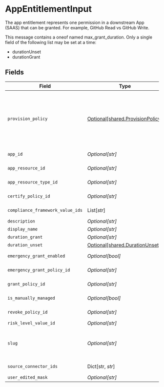 # AppEntitlementInput

The app entitlement represents one permission in a downstream App (SAAS) that can be granted. For example, GitHub Read vs GitHub Write.

This message contains a oneof named max_grant_duration. Only a single field of the following list may be set at a time:
  - durationUnset
  - durationGrant



## Fields

| Field                                                                                                                                                                                                                                             | Type                                                                                                                                                                                                                                              | Required                                                                                                                                                                                                                                          | Description                                                                                                                                                                                                                                       |
| ------------------------------------------------------------------------------------------------------------------------------------------------------------------------------------------------------------------------------------------------- | ------------------------------------------------------------------------------------------------------------------------------------------------------------------------------------------------------------------------------------------------- | ------------------------------------------------------------------------------------------------------------------------------------------------------------------------------------------------------------------------------------------------- | ------------------------------------------------------------------------------------------------------------------------------------------------------------------------------------------------------------------------------------------------- |
| `provision_policy`                                                                                                                                                                                                                                | [Optional[shared.ProvisionPolicy]](../../models/shared/provisionpolicy.md)                                                                                                                                                                        | :heavy_minus_sign:                                                                                                                                                                                                                                | ProvisionPolicy is a oneOf that indicates how a provision step should be processed.<br/><br/>This message contains a oneof named typ. Only a single field of the following list may be set at a time:<br/>  - connector<br/>  - manual<br/>  - delegated<br/>  - webhook<br/> |
| `app_id`                                                                                                                                                                                                                                          | *Optional[str]*                                                                                                                                                                                                                                   | :heavy_minus_sign:                                                                                                                                                                                                                                | The ID of the app that is associated with the app entitlement.                                                                                                                                                                                    |
| `app_resource_id`                                                                                                                                                                                                                                 | *Optional[str]*                                                                                                                                                                                                                                   | :heavy_minus_sign:                                                                                                                                                                                                                                | The ID of the app resource that is associated with the app entitlement                                                                                                                                                                            |
| `app_resource_type_id`                                                                                                                                                                                                                            | *Optional[str]*                                                                                                                                                                                                                                   | :heavy_minus_sign:                                                                                                                                                                                                                                | The ID of the app resource type that is associated with the app entitlement                                                                                                                                                                       |
| `certify_policy_id`                                                                                                                                                                                                                               | *Optional[str]*                                                                                                                                                                                                                                   | :heavy_minus_sign:                                                                                                                                                                                                                                | The ID of the policy that will be used for certify tickets related to the app entitlement.                                                                                                                                                        |
| `compliance_framework_value_ids`                                                                                                                                                                                                                  | List[*str*]                                                                                                                                                                                                                                       | :heavy_minus_sign:                                                                                                                                                                                                                                | The IDs of different compliance frameworks associated with this app entitlement ex (SOX, HIPAA, PCI, etc.)                                                                                                                                        |
| `description`                                                                                                                                                                                                                                     | *Optional[str]*                                                                                                                                                                                                                                   | :heavy_minus_sign:                                                                                                                                                                                                                                | The description of the app entitlement.                                                                                                                                                                                                           |
| `display_name`                                                                                                                                                                                                                                    | *Optional[str]*                                                                                                                                                                                                                                   | :heavy_minus_sign:                                                                                                                                                                                                                                | The display name of the app entitlement.                                                                                                                                                                                                          |
| `duration_grant`                                                                                                                                                                                                                                  | *Optional[str]*                                                                                                                                                                                                                                   | :heavy_minus_sign:                                                                                                                                                                                                                                | N/A                                                                                                                                                                                                                                               |
| `duration_unset`                                                                                                                                                                                                                                  | [Optional[shared.DurationUnset]](../../models/shared/durationunset.md)                                                                                                                                                                            | :heavy_minus_sign:                                                                                                                                                                                                                                | N/A                                                                                                                                                                                                                                               |
| `emergency_grant_enabled`                                                                                                                                                                                                                         | *Optional[bool]*                                                                                                                                                                                                                                  | :heavy_minus_sign:                                                                                                                                                                                                                                | This enables tasks to be created in an emergency and use a selected emergency access policy.                                                                                                                                                      |
| `emergency_grant_policy_id`                                                                                                                                                                                                                       | *Optional[str]*                                                                                                                                                                                                                                   | :heavy_minus_sign:                                                                                                                                                                                                                                | The ID of the policy that will be used for emergency access grant tasks.                                                                                                                                                                          |
| `grant_policy_id`                                                                                                                                                                                                                                 | *Optional[str]*                                                                                                                                                                                                                                   | :heavy_minus_sign:                                                                                                                                                                                                                                | The ID of the policy that will be used for grant tickets related to the app entitlement.                                                                                                                                                          |
| `is_manually_managed`                                                                                                                                                                                                                             | *Optional[bool]*                                                                                                                                                                                                                                  | :heavy_minus_sign:                                                                                                                                                                                                                                | Flag to indicate if the app entitlement is manually managed.                                                                                                                                                                                      |
| `revoke_policy_id`                                                                                                                                                                                                                                | *Optional[str]*                                                                                                                                                                                                                                   | :heavy_minus_sign:                                                                                                                                                                                                                                | The ID of the policy that will be used for revoke tickets related to the app entitlement                                                                                                                                                          |
| `risk_level_value_id`                                                                                                                                                                                                                             | *Optional[str]*                                                                                                                                                                                                                                   | :heavy_minus_sign:                                                                                                                                                                                                                                | The riskLevelValueId field.                                                                                                                                                                                                                       |
| `slug`                                                                                                                                                                                                                                            | *Optional[str]*                                                                                                                                                                                                                                   | :heavy_minus_sign:                                                                                                                                                                                                                                | The slug is displayed as an oval next to the name in the frontend of C1, it tells you what permission the entitlement grants. See https://www.conductorone.com/docs/product/manage-access/entitlements/                                           |
| `source_connector_ids`                                                                                                                                                                                                                            | Dict[str, *str*]                                                                                                                                                                                                                                  | :heavy_minus_sign:                                                                                                                                                                                                                                | Map to tell us which connector the entitlement came from.                                                                                                                                                                                         |
| `user_edited_mask`                                                                                                                                                                                                                                | *Optional[str]*                                                                                                                                                                                                                                   | :heavy_minus_sign:                                                                                                                                                                                                                                | N/A                                                                                                                                                                                                                                               |